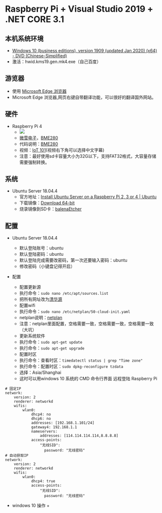 # Raspberry Pi + Visual Studio 2019 + .NET CORE 3.1

## 本机系统环境

+ [Windows 10 (business editions), version 1909 (updated Jan 2020) (x64) - DVD (Chinese-Simplified)](ed2k://|file|cn_windows_10_business_editions_version_1909_updated_jan_2020_x64_dvd_b3e1f3a6.iso|5311711232|3527D2A9845FF4105F485CC364655B66|/ "Windows 10 (business editions), version 1909 (updated Jan 2020) (x64) - DVD (Chinese-Simplified)")
+ 激活：hwid.kms19.gen.mk4.exe（自己百度）

## 游览器

+ 使用 [Microsoft Edge 浏览器](https://www.microsoft.com/zh-cn/edge "Microsoft Edge 浏览器")
+ Microsoft Edge 浏览器,网页右键自带翻译功能，可以很好的翻译国外网站。

## 硬件

+ Raspberry Pi 4
  + [![](https://www.raspberrypi.org/homepage-9df4b/static/hero-shot-33d83b8c5fa0933373dabcc9462b32a3.png)](https://www.raspberrypi.org "Raspberry Pi 4")
  + [微雪电子](http://www.waveshare.net "微雪电子")，[BME280](http://www.waveshare.net/shop/BME280-Environmental-Sensor.htm "BME280")
  + 代码说明：[BME280](https://github.com/dotnet/iot/tree/master/src/devices/Bmxx80 "BME280")
  + 视频：[IoT 101](https://channel9.msdn.com/Series/IoT-101 "IoT 101")(视频右下角可以选择中文字幕)
  + 注意：最好使用sd卡容量大小为32G以下，支持FAT32格式，大容量存储需要强制转换。

## 系统

+ Ubuntu Server 18.04.4
  + 官方地址：[Install Ubuntu Server on a Raspberry Pi 2, 3 or 4 | Ubuntu](https://ubuntu.com/download/raspberry-pi "Install Ubuntu Server on a Raspberry Pi 2, 3 or 4 | Ubuntu")
  + 下载镜像：[Download 64-bit](https://ubuntu.com/download/raspberry-pi/thank-you?version=18.04.4&architecture=arm64+raspi3 "Download 64-bit")
  + 烧录镜像到SD卡：[balenaEtcher](https://www.balena.io/etcher "balenaEtcher")

## 配置

+ Ubuntu Server 18.04.4
  + 默认登陆账号：ubuntu
  + 默认登陆密码：ubuntu
  + 默认登陆完成需要改密码，第一次还要输入密码：ubuntu
  + 修改密码（小键盘记得开启）

+ 配置
  + 配置更新源
  + 执行命令：`sudo nano /etc/apt/sources.list`
  + 把所有网址改为[清华源](https://mirrors.tuna.tsinghua.edu.cn/ubuntu-ports "清华源")
  + 配置wifi
  + 执行命令：`sudo nano /etc/netplan/50-cloud-init.yaml`
  + netplan说明：[netplan](https://netplan.io/examples "netplan")
  + 注意：netplan里面配置，空格需要一致，空格需要一致，空格需要一致（大坑）
  + 更新系统软件
  + 执行命令：`sudo apt-get update`
  + 执行命令：`sudo apt-get upgrade`
  + 配置时区
  + 执行命令：查看时区：`timedatectl status | grep "Time zone"`
  + 执行命令：配置时区：`sudo dpkg-reconfigure tzdata`
  + 选择：Asia/Shanghai
  + 这时可以用windows 10 系统的 CMD 命令行界面 远程登陆 Raspberry Pi

```
# 固定IP
network:
    version: 2
    renderer: networkd
    wifis:
        wlan0:
            dhcp4: no
            dhcp6: no
            addresses: [192.168.1.101/24]
            gateway4: 192.168.1.1
            nameservers:
                addresses: [114.114.114.114,8.8.8.8]
            access-points:
                "无线SID":
                  password: "无线密码"
# 自动获取IP
network:
    version: 2
    renderer: networkd
    wifis:
        wlan0:
            dhcp4: true
            access-points:
                "无线SID":
                  password: "无线密码"
```

+ windows 10 操作
  + 